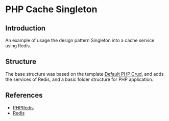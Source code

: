 # PHP Cache Singleton

## Introduction
An example of usage the design pattern Singleton into a cache service using Redis.

## Structure
The base structure was based on the template [Default PHP Crud](https://github.com/luizrfreitas/default-php-crud), and adds the services of Redis, and a basic folder structure for PHP application.

## References
* [PHPRedis](https://github.com/phpredis/phpredis)
* [Redis](https://redis.io/docs/)

